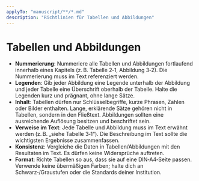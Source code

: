 ```yaml
---
applyTo: "manuscript/**/*.md"
description: "Richtlinien für Tabellen und Abbildungen"
---
```


# Tabellen und Abbildungen

* **Nummerierung**: Nummeriere alle Tabellen und Abbildungen fortlaufend innerhalb eines Kapitels (z. B. Tabelle 2‑1, Abbildung 3‑2). Die Nummerierung muss im Text referenziert werden.
* **Legenden**: Gib jeder Abbildung eine Legende unterhalb der Abbildung und jeder Tabelle eine Überschrift oberhalb der Tabelle. Halte die Legenden kurz und prägnant, ohne lange Sätze.
* **Inhalt**: Tabellen dürfen nur Schlüsselbegriffe, kurze Phrasen, Zahlen oder Bilder enthalten. Lange, erklärende Sätze gehören nicht in Tabellen, sondern in den Fließtext. Abbildungen sollten eine ausreichende Auflösung besitzen und beschriftet sein.
* **Verweise im Text**: Jede Tabelle und Abbildung muss im Text erwähnt werden (z. B. „siehe Tabelle 3‑1“). Die Beschreibung im Text sollte die wichtigsten Ergebnisse zusammenfassen.
* **Konsistenz**: Vergleiche die Daten in Tabellen/Abbildungen mit den Resultaten im Text. Es dürfen keine Widersprüche auftreten.
* **Format**: Richte Tabellen so aus, dass sie auf eine DIN‑A4‑Seite passen. Verwende keine übermäßigen Farben; halte dich an Schwarz‑/Graustufen oder die Standards deiner Institution.